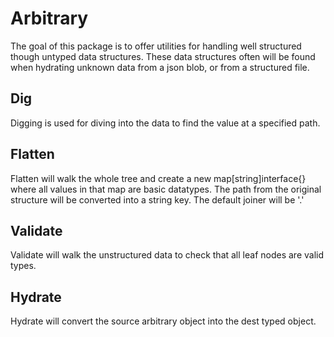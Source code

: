 # Arbitrary
The goal of this package is to offer utilities for handling well structured
though untyped data structures. These data structures often will be found
when hydrating unknown data from a json blob, or from a structured file.

## Dig
Digging is used for diving into the data to find the value at a specified path.

## Flatten
Flatten will walk the whole tree and create a new map[string]interface{} where
all values in that map are basic datatypes. The path from the original structure
will be converted into a string key. The default joiner will be '.'

## Validate
Validate will walk the unstructured data to check that all leaf nodes are valid
types.

## Hydrate
Hydrate will convert the source arbitrary object into the dest typed object.
